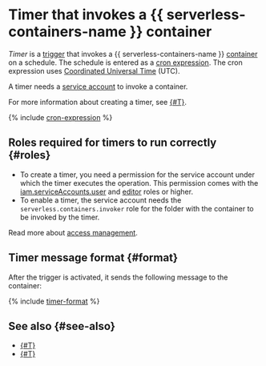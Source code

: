 # Timer that invokes a {{ serverless-containers-name }} container

_Timer_ is a [trigger](../trigger/) that invokes a {{ serverless-containers-name }} [container](../container.md) on a schedule. The schedule is entered as a [cron expression](#cron-expression). The cron expression uses [Coordinated Universal Time](https://en.wikipedia.org/wiki/Coordinated_Universal_Time) (UTC).

A timer needs a [service account](../../../iam/concepts/users/service-accounts.md) to invoke a container.

For more information about creating a timer, see [{#T}](../../operations/timer-create.md).

{% include [cron-expression](../../../_includes/functions/cron-expression.md) %}

## Roles required for timers to run correctly {#roles}

* To create a timer, you need a permission for the service account under which the timer executes the operation. This permission comes with the [iam.serviceAccounts.user](../../../iam/security/index.md#iam-serviceAccounts-user) and [editor](../../../iam/roles-reference.md#editor) roles or higher.
* To enable a timer, the service account needs the `serverless.containers.invoker` role for the folder with the container to be invoked by the timer.

Read more about [access management](../../security/index.md).

## Timer message format {#format}

After the trigger is activated, it sends the following message to the container:

{% include [timer-format](../../../_includes/functions/timer-format.md) %}

## See also {#see-also}

* [{#T}](../../../functions/concepts/trigger/timer.md)
* [{#T}](../../../api-gateway/concepts/trigger/timer.md)
